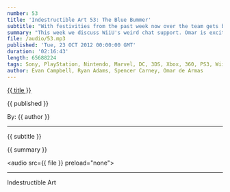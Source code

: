 ```yaml
---
number: 53
title: 'Indestructible Art 53: The Blue Bummer'
subtitle: "With festivities from the past week now over the team gets back to work to bring you an informative look at the world of Video Games and Comics."
summary: "This week we discuss WiiU's weird chat support. Omar is excited for Good Old Games addition of Mac games. Failed kickstarter project calls into question what we should and should not expect from kickstarter. Evan looks forward to a new project from Team Meat. Spencer and Ryan disagree about the quality of some recently canceled DC titles. Ryan is heartened  about the fate of Wally West. And lastly the crew gives out some picks of the week. Enjoy!"
file: /audio/53.mp3
published: 'Tue, 23 OCT 2012 00:00:00 GMT'
duration: '02:16:43'
length: 65688224
tags: Sony, PlayStation, Nintendo, Marvel, DC, 3DS, Xbox, 360, PS3, Wii, PSN, XBLA, Video Games, Comics, Games, Indestructible Art, Blue Beetle, Kickstarter, Dishonored, Borderlands 2, George Romero, Spoiler, GOG.com, Diamond Trust of London
author: Evan Campbell, Ryan Adams, Spencer Carney, Omar de Armas
---
```


<a href="../episodes/{{ number }}.html" class='postTitleLink'><p class='postTitle'>{{ title }}</p></a>
<p class='postPublished'>{{ published }}</p>
<p class='postAuthor'>By: {{ author }}</p>
<hr>
{{ subtitle }}  
  
{{ summary }}  

<audio src={{ file }} preload="none"></audio>

- - -
Indestructible Art